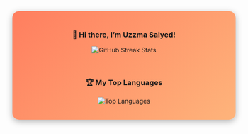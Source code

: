 <!-- Centered Container with GitHub Stats -->
<div align="center" style="padding: 20px; background: linear-gradient(135deg, #ff7e5f, #feb47b); border-radius: 15px; box-shadow: 0px 4px 15px rgba(0, 0, 0, 0.3); margin: 20px 0;">

  ### 👋 Hi there, I’m Uzzma Saiyed!

  ![GitHub Streak Stats](https://streak-stats.demolab.com/?user=UzzmaSaiyed&count_private=true&theme=highcontrast&border_radius=10)

  <br>

  ### 🏆 My Top Languages

  ![Top Languages](https://github-readme-stats.vercel.app/api/top-langs/?username=UzzmaSaiyed&layout=compact&theme=highcontrast&border_radius=10&hide=c++,cmake)
  
</div>

